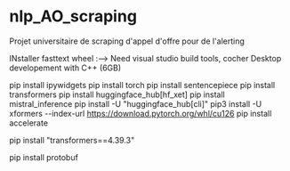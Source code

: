 # nlp_AO_scraping
Projet universitaire de scraping d'appel d'offre pour de l'alerting

INstaller fasttext wheel :--> Need visual studio build tools, cocher Desktop developement with C++ (6GB)

pip install ipywidgets
pip install torch
pip install sentencepiece
pip install transformers
pip install huggingface_hub[hf_xet]
pip install mistral_inference
pip install -U "huggingface_hub[cli]"
pip3 install -U xformers --index-url https://download.pytorch.org/whl/cu126
pip install accelerate

pip install "transformers==4.39.3"

pip install protobuf